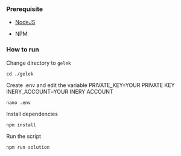 ### Prerequisite

- [NodeJS](https://nodejs.org/en/)

- NPM



### How to run

Change directory to ```gelek```

```shell
cd ./gelek
```

Create .env and edit the variable
PRIVATE_KEY=YOUR PRIVATE KEY
INERY_ACCOUNT=YOUR INERY ACCOUNT

```shell
nano .env
```

Install dependencies

```shell
npm install
```

Run the script

```
npm run solution
```
